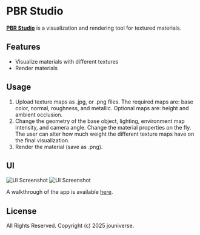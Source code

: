 # PBR Studio

**[PBR Studio](https://jouniverse.github.io/pbr-studio-app/texture/texture.html)** is a visualization and rendering tool for textured materials.

## Features

- Visualize materials with different textures
- Render materials

## Usage

1. Upload texture maps as .jpg, or .png files. The required maps are: base color, normal, roughness, and metallic. Optional maps are: height and ambient occlusion.
2. Change the geometry of the base object, lighting, environment map intensity, and camera angle. Change the material properties on the fly. The user can alter how much weight the different texture maps have on the final visualization.
3. Render the material (save as .png).

## UI

![UI Screenshot](./assets/imgs/ui-1.png)
![UI Screenshot](./assets/imgs/ui-2.png)

A walkthrough of the app is available [here](https://youtu.be/7OkwRz5IT4U).

## License

All Rights Reserved.
Copyright (c) 2025 jouniverse.

